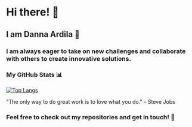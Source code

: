 # Hi there! 👋

## I am Danna Ardila 🌟


### I am always eager to take on new challenges and collaborate with others to create innovative solutions.

### My GitHub Stats 📊

[![Top Langs](https://github-readme-stats.vercel.app/api/top-langs/?username=Dannaardil&layout=donut)](https://github.com/Dannaardil/github-readme-stats)

"The only way to do great work is to love what you do." – Steve Jobs

### Feel free to check out my repositories and get in touch! 📍
